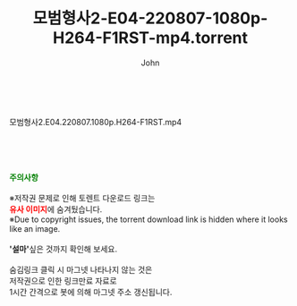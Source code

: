 ﻿---
layout: post
title:  "모범형사2-E04-220807-1080p-H264-F1RST-mp4.torrent"
author: John
categories: [ 드라마 ]
tags: [  ]
image:  
description: "모범형사2-E04-220807-1080p-H264-F1RST-mp4 torrent 정보 공유"
toc: true
toc_sticky: true
---

<br>
<div class="view-img">
<a class="view_image" href="https://torrentmobile60.com/bbs/view_image.php?fn=%2Fdata%2Ffile%2Fdrama%2F3735182707_qoiLIUMz_8cda6758e2ee872d8cc22371770e46fe5dbb83c1.jpg" target="_blank"><img alt="" class="img-tag" content="https://torrentmobile60.com/data/file/drama/3735182707_qoiLIUMz_8cda6758e2ee872d8cc22371770e46fe5dbb83c1.jpg" itemprop="image" src="https://torrentmobile60.com/data/file/drama/thumb-3735182707_qoiLIUMz_8cda6758e2ee872d8cc22371770e46fe5dbb83c1_835x2229.jpg"/></a></div><div class="view-content" itemprop="description">
<p>모범형사2.E04.220807.1080p.H264-F1RST.mp4<br/></p> </div>
    
<br><br><br>
<p data-ke-size="size16"><b><span style="color: green;">주의사항</span></b><br /><br />※저작권 문제로 인해 토렌트 다운로드 링크는<br /><b><span style="color: red;">유사 이미지</span></b>에 숨겨뒀습니다.<br />※Due to copyright issues, the torrent download link is hidden where it looks like an image.<br /><br /><b>'설마'</b>싶은 것까지 확인해 보세요.<br /><br />숨김링크 클릭 시 마그넷 나타나지 않는 것은<br />저작권으로 인한 링크만료 자료로<br />1시간 간격으로 봇에 의해 마그넷 주소 갱신됩니다.</p>
